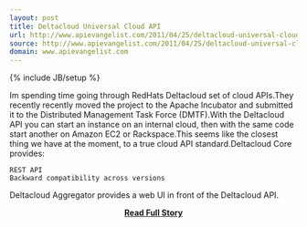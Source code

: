```yaml
---
layout: post
title: Deltacloud Universal Cloud API
url: http://www.apievangelist.com/2011/04/25/deltacloud-universal-cloud-api/
source: http://www.apievangelist.com/2011/04/25/deltacloud-universal-cloud-api/
domain: www.apievangelist.com
---
```

{% include JB/setup %}<p>Im spending time going through RedHats Deltacloud set of cloud APIs.They recently recently moved the project to the Apache Incubator and submitted it to the Distributed Management Task Force (DMTF).With the Deltacloud API you can start an instance on an internal cloud, then with the same code start another on Amazon EC2 or Rackspace.This seems like the closest thing we have at the moment, to a true cloud API standard.Deltacloud Core provides:

	REST API
	Backward compatibility across versions

Deltacloud Aggregator provides a web UI in front of the Deltacloud API.</p>
<center><p><a href="http://www.apievangelist.com/2011/04/25/deltacloud-universal-cloud-api/" style='padding:25px; font-sze:18px; font-weight: bold;'>Read Full Story</a></p></center>
